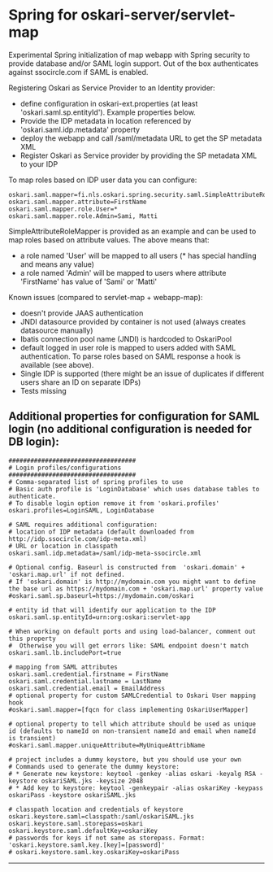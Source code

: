 # Spring for oskari-server/servlet-map

Experimental Spring initialization of map webapp with Spring security to provide database and/or SAML login support.
Out of the box authenticates against ssocircle.com if SAML is enabled.

Registering Oskari as Service Provider to an Identity provider:
- define configuration in oskari-ext.properties (at least 'oskari.saml.sp.entityId'). Example properties below.
- Provide the IDP metadata in location referenced by 'oskari.saml.idp.metadata' property
- deploy the webapp and call /saml/metadata URL to get the SP metadata XML
- Register Oskari as Service provider by providing the SP metadata XML to your IDP

To map roles based on IDP user data you can configure:

    oskari.saml.mapper=fi.nls.oskari.spring.security.saml.SimpleAttributeRoleMapper
    oskari.saml.mapper.attribute=FirstName
    oskari.saml.mapper.role.User=*
    oskari.saml.mapper.role.Admin=Sami, Matti

SimpleAttributeRoleMapper is provided as an example and can be used to map roles based on attribute values. The
above means that:
- a role named 'User' will be mapped to all users (* has special handling and means any value)
- a role named 'Admin' will be mapped to users where attribute 'FirstName' has value of 'Sami' or 'Matti'

Known issues (compared to servlet-map + webapp-map):
- doesn't provide JAAS authentication
- JNDI datasource provided by container is not used (always creates datasource manually)
- Ibatis connection pool name (JNDI) is hardcoded to OskariPool
- default logged in user role is mapped to users added with SAML authentication. To parse roles based on SAML response a hook is available (see above).
- Single IDP is supported (there might be an issue of duplicates if different users share an ID on separate IDPs)
- Tests missing

Additional properties for configuration for SAML login (no additional configuration is needed for DB login):
-------------------------------------------------------------------
    ###################################
    # Login profiles/configurations
    ###################################
    # Comma-separated list of spring profiles to use
    # Basic auth profile is 'LoginDatabase' which uses database tables to authenticate.
    # To disable login option remove it from 'oskari.profiles'
    oskari.profiles=LoginSAML, LoginDatabase

    # SAML requires additional configuration:
    # location of IDP metadata (default downloaded from http://idp.ssocircle.com/idp-meta.xml)
    # URL or location in classpath
    oskari.saml.idp.metadata=/saml/idp-meta-ssocircle.xml

    # Optional config. Baseurl is constructed from  'oskari.domain' + 'oskari.map.url' if not defined.
    # If 'oskari.domain' is http://mydomain.com you might want to define the base url as https://mydomain.com + 'oskari.map.url' property value
    #oskari.saml.sp.baseurl=https://mydomain.com/oskari

    # entity id that will identify our application to the IDP
    oskari.saml.sp.entityId=urn:org:oskari:servlet-app

    # When working on default ports and using load-balancer, comment out this property
    #  Otherwise you will get errors like: SAML endpoint doesn't match
    oskari.saml.lb.includePort=true

    # mapping from SAML attributes
    oskari.saml.credential.firstname = FirstName
    oskari.saml.credential.lastname = LastName
    oskari.saml.credential.email = EmailAddress
    # optional property for custom SAMLCredential to Oskari User mapping hook
    #oskari.saml.mapper=[fqcn for class implementing OskariUserMapper]

    # optional property to tell which attribute should be used as unique id (defaults to nameId on non-transient nameId and email when nameId is transient)
    #oskari.saml.mapper.uniqueAttribute=MyUniqueAttribName

    # project includes a dummy keystore, but you should use your own
    # Commands used to generate the dummy keystore:
    # * Generate new keystore: keytool -genkey -alias oskari -keyalg RSA -keystore oskariSAML.jks -keysize 2048
    # * Add key to keystore: keytool -genkeypair -alias oskariKey -keypass oskariPass -keystore oskariSAML.jks

    # classpath location and credentials of keystore
    oskari.keystore.saml=classpath:/saml/oskariSAML.jks
    oskari.keystore.saml.storepass=oskari
    oskari.keystore.saml.defaultKey=oskariKey
    # passwords for keys if not same as storepass. Format: 'oskari.keystore.saml.key.[key]=[password]'
    # oskari.keystore.saml.key.oskariKey=oskariPass
-------------------------------------------------------------------